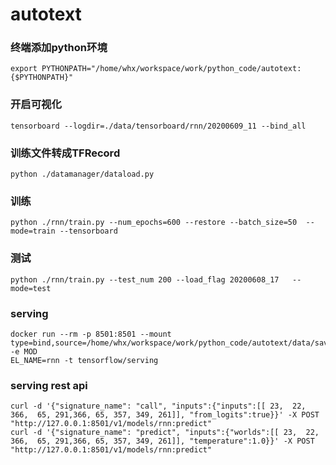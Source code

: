 # autotext

### 终端添加python环境
```angular2
export PYTHONPATH="/home/whx/workspace/work/python_code/autotext:{$PYTHONPATH}"
```

### 开启可视化
```angular2
tensorboard --logdir=./data/tensorboard/rnn/20200609_11 --bind_all
```

### 训练文件转成TFRecord
```angular2
python ./datamanager/dataload.py
```

### 训练
```angular2
python ./rnn/train.py --num_epochs=600 --restore --batch_size=50  --mode=train --tensorboard
```

### 测试
```angular2
python ./rnn/train.py --test_num 200 --load_flag 20200608_17   --mode=test
```

### serving
```
docker run --rm -p 8501:8501 --mount type=bind,source=/home/whx/workspace/work/python_code/autotext/data/save_model/rnn,target=/models/rnn -e MOD
EL_NAME=rnn -t tensorflow/serving
```


### serving rest api
```
curl -d '{"signature_name": "call", "inputs":{"inputs":[[ 23,  22, 366,  65, 291,366, 65, 357, 349, 261]], "from_logits":true}}' -X POST  "http://127.0.0.1:8501/v1/models/rnn:predict"
curl -d '{"signature_name": "predict", "inputs":{"worlds":[[ 23,  22, 366,  65, 291,366, 65, 357, 349, 261]], "temperature":1.0}}' -X POST  "http://127.0.0.1:8501/v1/models/rnn:predict"
```


